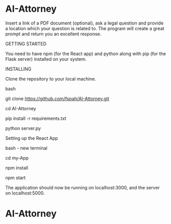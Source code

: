 # AI-Attorney

Insert a link of a PDF document (optional), ask a legal question and provide a location which your question is related to. The program will create a great prompt and return you an excellent response.


GETTING STARTED

You need to have npm (for the React app) and python along with pip (for the Flask server) installed on your system.




INSTALLING

Clone the repository to your local machine.

bash

git clone https://github.com/fspah/AI-Attorney.git

cd AI-Attorney

pip install -r requirements.txt

python server.py

Setting up the React App

bash - new terminal

cd my-App

npm install

npm start

The application should now be running on localhost:3000, and the server on localhost:5000.
    
# AI-Attorney
